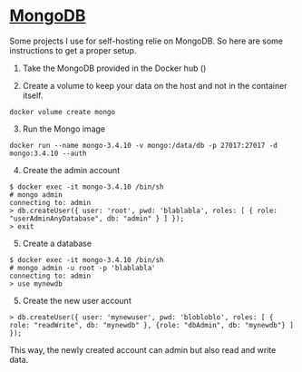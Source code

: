 # [MongoDB](https://www.mongodb.com/)

Some projects I use for self-hosting relie on MongoDB. So here are some instructions to get a proper setup.

1. Take the MongoDB provided in the Docker hub ()

2. Create a volume to keep your data on the host and not in the container itself.

```docker volume create mongo```

3. Run the Mongo image

```docker run --name mongo-3.4.10 -v mongo:/data/db -p 27017:27017 -d mongo:3.4.10 --auth```

4. Create the admin account

```
$ docker exec -it mongo-3.4.10 /bin/sh
# mongo admin
connecting to: admin
> db.createUser({ user: 'root', pwd: 'blablabla', roles: [ { role: "userAdminAnyDatabase", db: "admin" } ] });
> exit
```

5. Create a database

```
$ docker exec -it mongo-3.4.10 /bin/sh
# mongo admin -u root -p 'blablabla'
connecting to: admin
> use mynewdb
```

5. Create the new user account

```
> db.createUser({ user: 'mynewuser', pwd: 'blobloblo', roles: [ { role: "readWrite", db: "mynewdb" }, {role: "dbAdmin", db: "mynewdb"} ] });
```

This way, the newly created account can admin but also read and write data.
